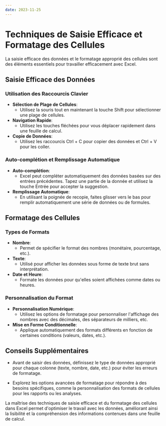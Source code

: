```yaml
---
date: 2023-11-25
---
```


# Techniques de Saisie Efficace et Formatage des Cellules

La saisie efficace des données et le formatage approprié des cellules sont des éléments essentiels pour travailler efficacement avec Excel.

## Saisie Efficace des Données

### Utilisation des Raccourcis Clavier
- **Sélection de Plage de Cellules**:
  - Utilisez la souris tout en maintenant la touche Shift pour sélectionner une plage de cellules.
- **Navigation Rapide**:
  - Utilisez les touches fléchées pour vous déplacer rapidement dans une feuille de calcul.
- **Copie de Données**:
  - Utilisez les raccourcis Ctrl + C pour copier des données et Ctrl + V pour les coller.

### Auto-complétion et Remplissage Automatique
- **Auto-complétion**:
  - Excel peut compléter automatiquement des données basées sur des entrées précédentes. Tapez une partie de la donnée et utilisez la touche Entrée pour accepter la suggestion.
- **Remplissage Automatique**:
  - En utilisant la poignée de recopie, faites glisser vers le bas pour remplir automatiquement une série de données ou de formules.

## Formatage des Cellules

### Types de Formats
- **Nombre**:
  - Permet de spécifier le format des nombres (monétaire, pourcentage, etc.).
- **Texte**:
  - Utilisé pour afficher les données sous forme de texte brut sans interprétation.
- **Date et Heure**:
  - Formate les données pour qu'elles soient affichées comme dates ou heures.

### Personnalisation du Format
- **Personnalisation Numérique**:
  - Utilisez les options de formatage pour personnaliser l'affichage des nombres avec des décimales, des séparateurs de milliers, etc.
- **Mise en Forme Conditionnelle**:
  - Applique automatiquement des formats différents en fonction de certaines conditions (valeurs, dates, etc.).

## Conseils Supplémentaires

- Avant de saisir des données, définissez le type de données approprié pour chaque colonne (texte, nombre, date, etc.) pour éviter les erreurs de formatage.

- Explorez les options avancées de formatage pour répondre à des besoins spécifiques, comme la personnalisation des formats de cellules pour les rapports ou les analyses.

La maîtrise des techniques de saisie efficace et du formatage des cellules dans Excel permet d'optimiser le travail avec les données, améliorant ainsi la lisibilité et la compréhension des informations contenues dans une feuille de calcul.
